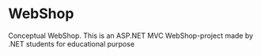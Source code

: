 # WebShop
Conceptual WebShop.
This is an ASP.NET MVC WebShop-project made by .NET students for educational purpose
